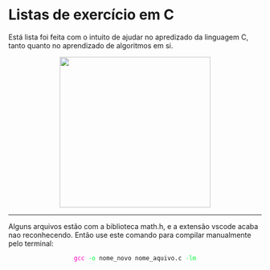 # Listas de exercício em C

<p>Está lista foi feita com o intuito de ajudar no apredizado da linguagem C, tanto quanto no aprendizado de algoritmos em si.</p>

<div style="text-align:center">
    <img src="https://upload.wikimedia.org/wikipedia/commons/thumb/1/18/C_Programming_Language.svg/695px-C_Programming_Language.svg.png" width="300px"/>

</div>
<hr>
<p>Alguns arquivos estão com a biblioteca math.h, e a extensão vscode acaba nao reconhecendo. Então use este comando para compilar manualmente pelo terminal:</p>

<div align="center">
<code><span style="color:#ff00bf">gcc</span> <span style="color:#00fd3b">-o</span> nome_novo nome_aquivo.c <span style="color:#00fd3b">-lm</span></code>
</div>
